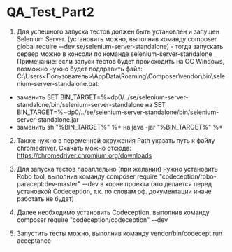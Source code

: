 # QA_Test_Part2

1. Для успешного запуска тестов должен быть установлен и запущен Selenium Server. (установить можно, выполнив команду composer global require --dev se/selenium-server-standalone) - тогда запускать сервер можно в консоли по команде selenium-server-standalone
Примечание: если запуск тестов будет происходить на ОС Windows, возможно нужно будет подправить файл:
C:\Users\<Пользователь>\AppData\Roaming\Composer\vendor\bin\selenium-server-standalone.bat:
- заменить SET BIN_TARGET=%~dp0/../se/selenium-server-standalone/bin/selenium-server-standalone
на 
SET BIN_TARGET=%~dp0/../se/selenium-server-standalone/bin/selenium-server-standalone.jar
- заменить sh "%BIN_TARGET%" %* на java -jar "%BIN_TARGET%" %*
2. Также нужно в переменной окружения Path указать путь к файлу chromedriver. Скачать можно отсюда: https://chromedriver.chromium.org/downloads


2. Для запуска тестов параллельно (при желании) нужно установить Robo tool, выполнив команду composer require "codeception/robo-paracept:dev-master" --dev в корне проекта (это делается перед установкой Codeception, т.к. по словам оф. документации иначе работать не будет)
3. Далее необходимо установить Codeception, выполнив команду composer require "codeception/codeception" --dev
4. Запустить тесты можно, выполнив команду vendor/bin/codecept run acceptance
